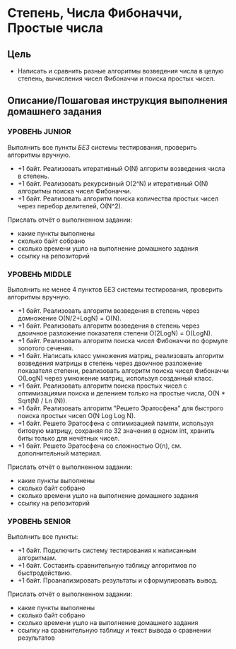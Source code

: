 # Степень, Числа Фибоначчи, Простые числа

## Цель

- Написать и сравнить разные алгоритмы возведения числа в целую степень, вычисления чисел Фибоначчи и поиска простых чисел.

## Описание/Пошаговая инструкция выполнения домашнего задания

### УРОВЕНЬ JUNIOR

Выполнить все пункты *БЕЗ* системы тестирования, проверить алгоритмы вручную.

- +1 байт. Реализовать итеративный O(N) алгоритм возведения числа в степень.
- +1 байт. Реализовать рекурсивный O(2^N) и итеративный O(N) алгоритмы поиска чисел Фибоначчи.
- +1 байт. Реализовать алгоритм поиска количества простых чисел через перебор делителей, O(N^2).

Прислать отчёт о выполненном задании:

- какие пункты выполнены
- сколько байт собрано
- сколько времени ушло на выполнение домашнего задания
- ссылку на репозиторий

### УРОВЕНЬ MIDDLE

Выполнить не менее 4 пунктов БЕЗ системы тестирования, проверить алгоритмы вручную.

- +1 байт. Реализовать алгоритм возведения в степень через домножение O(N/2+LogN) = O(N).
- +1 байт. Реализовать алгоритм возведения в степень через двоичное разложение показателя степени O(2LogN) = O(LogN).
- +1 байт. Реализовать алгоритм поиска чисел Фибоначчи по формуле золотого сечения.
- +1 байт. Написать класс умножения матриц, реализовать алгоритм возведения матрицы в степень через двоичное разложение показателя степени, реализовать алгоритм поиска чисел Фибоначчи O(LogN) через умножение матриц, используя созданный класс.
- +1 байт. Реализовать алгоритм поиска простых чисел с оптимизациями поиска и делением только на простые числа, O(N * Sqrt(N) / Ln (N)).
- +1 байт. Реализовать алгоритм "Решето Эратосфена" для быстрого поиска простых чисел O(N Log Log N).
- +1 байт. Решето Эратосфена с оптимизацией памяти, используя битовую матрицу, сохраняя по 32 значения в одном int, хранить биты только для нечётных чисел.
- +1 байт. Решето Эратосфена со сложностью O(n), см. дополнительный материал.

Прислать отчёт о выполненном задании:

- какие пункты выполнены
- сколько байт собрано
- сколько времени ушло на выполнение домашнего задания
- ссылку на репозиторий

### УРОВЕНЬ SENIOR

Выполнить все пункты:

- +1 байт. Подключить систему тестирования к написанным алгоритмам.
- +1 байт. Составить сравнительную таблицу алгоритмов по быстродействию.
- +1 байт. Проанализировать результаты и сформулировать вывод.

Прислать отчёт о выполненном задании:

- какие пункты выполнены
- сколько байт собрано
- сколько времени ушло на выполнение домашнего задания
- ссылку на сравнительную таблицу и текст вывода о сравнении результатов
